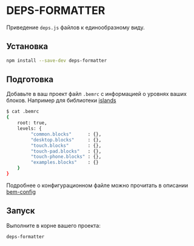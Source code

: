 # DEPS-FORMATTER

Приведение `deps.js` файлов к единообразному виду.
## Установка

```sh
npm install --save-dev deps-formatter
```

## Подготовка

Добавьте в ваш проект файл `.bemrc` с информацией о уровнях ваших блоков.
Например для библиотеки [islands](https://github.yandex-team.ru/lego/islands)

```sh
$ cat .bemrc
{
    root: true,
    levels: {
         "common.blocks"      : {},
         "desktop.blocks"     : {},
         "touch.blocks"       : {},
         "touch-pad.blocks"   : {},
         "touch-phone.blocks" : {},
         "examples.blocks"    : {}
    }
}
```

Подробнее о конфигурационном файле можно прочитать в описании [bem-config](https://github.com/bem-sdk/bem-config)

## Запуск

Выполните в корне вашего проекта:
```sh
deps-formatter
```
